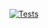 [![Tests](https://github.com/concrete5-community/login_destination/actions/workflows/tests.yml/badge.svg)](https://github.com/concrete5-community/login_destination/actions/workflows/tests.yml)
